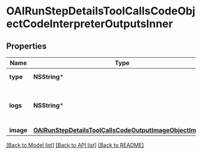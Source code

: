 # OAIRunStepDetailsToolCallsCodeObjectCodeInterpreterOutputsInner

## Properties
Name | Type | Description | Notes
------------ | ------------- | ------------- | -------------
**type** | **NSString*** | Always &#x60;logs&#x60;. | 
**logs** | **NSString*** | The text output from the Code Interpreter tool call. | 
**image** | [**OAIRunStepDetailsToolCallsCodeOutputImageObjectImage***](OAIRunStepDetailsToolCallsCodeOutputImageObjectImage.md) |  | 

[[Back to Model list]](../README.md#documentation-for-models) [[Back to API list]](../README.md#documentation-for-api-endpoints) [[Back to README]](../README.md)



